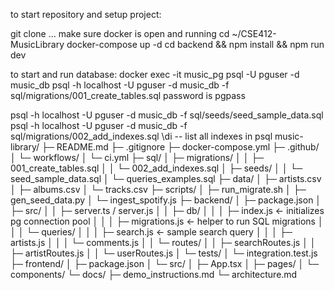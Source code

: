 to start repository and setup project:

git clone ...
make sure docker is open and running
cd ~/CSE412-MusicLibrary
docker-compose up -d
cd backend && npm install && npm run dev

to start and run database:
docker exec -it music_pg psql -U pguser -d music_db
psql -h localhost -U pguser -d music_db -f sql/migrations/001_create_tables.sql
password is pgpass

psql -h localhost -U pguser -d music_db -f sql/seeds/seed_sample_data.sql
psql -h localhost -U pguser -d music_db -f sql/migrations/002_add_indexes.sql
\di  -- list all indexes in psql
music-library/
├─ README.md
├─ .gitignore
├─ docker-compose.yml
├─ .github/
│  └─ workflows/
│     └─ ci.yml
├─ sql/
│  ├─ migrations/
│  │  ├─ 001_create_tables.sql
│  │  └─ 002_add_indexes.sql
│  ├─ seeds/
│  │  └─ seed_sample_data.sql
│  └─ queries_examples.sql
├─ data/
│  ├─ artists.csv
│  ├─ albums.csv
│  └─ tracks.csv
├─ scripts/
│  ├─ run_migrate.sh
│  ├─ gen_seed_data.py
│  └─ ingest_spotify.js
├─ backend/
│  ├─ package.json
│  ├─ src/
│  │  ├─ server.ts / server.js
│  │  ├─ db/
│  │  │  ├─ index.js                ← initializes pg connection pool
│  │  │  ├─ migrations.js           ← helper to run SQL migrations
│  │  │  └─ queries/
│  │  │     ├─ search.js            ← sample search query
│  │  │     ├─ artists.js
│  │  │     └─ comments.js
│  │  └─ routes/
│  │     ├─ searchRoutes.js
│  │     ├─ artistRoutes.js
│  │     └─ userRoutes.js
│  └─ tests/
│     └─ integration.test.js
├─ frontend/
│  ├─ package.json
│  └─ src/
│     ├─ App.tsx
│     ├─ pages/
│     └─ components/
└─ docs/
   ├─ demo_instructions.md
   └─ architecture.md